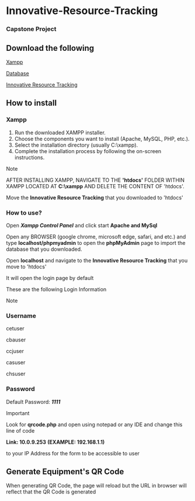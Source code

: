 # Innovative-Resource-Tracking

### Capstone Project

## Download the following

[Xampp](https://www.apachefriends.org/)

[Database](https://github.com/MoisesVeloso/Innovative-Resource-Tracking/tree/main/Database)

[Innovative Resource Tracking](https://github.com/MoisesVeloso/Innovative-Resource-Tracking/archive/refs/heads/main.zip)

## How to install

### Xampp

1. Run the downloaded XAMPP installer.
2. Choose the components you want to install (Apache, MySQL, PHP, etc.).
3. Select the installation directory (usually C:\xampp).
4. Complete the installation process by following the on-screen instructions.


>[!NOTE]  
>AFTER INSTALLING XAMPP, NAVIGATE TO THE **'htdocs'** FOLDER WITHIN XAMPP LOCATED AT **C:\xampp** AND DELETE THE CONTENT OF 'htdocs'.

Move the **Innovative Resource Tracking** that you downloaded to 'htdocs'

### How to use?

Open ***Xampp Control Panel*** and click start **Apache and MySql**

Open any BROWSER (google chrome, microsoft edge, safari, and etc.) and type **localhost/phpmyadmin** to open the **phpMyAdmin** page to import the database that you downloaded.

Open **localhost** and navigate to the __Innovative Resource Tracking__ that you move to 'htdocs'

It will open the login page by default

These are the following Login Information

>[!NOTE]
>### Username
>
>cetuser
>
>cbauser
>
>ccjuser
>
>casuser
>
>chsuser
>
>### Password
>Default Password: ***1111***

>[!IMPORTANT]
>Look for **qrcode.php** and open using notepad or any IDE and change this line of code 
>
>**Link: 10.0.9.253** __(EXAMPLE: 192.168.1.1)__
>
>to your IP Address for the form to be accessible to user

## Generate Equipment's QR Code

When generating QR Code, the page will reload but the URL in browser will reflect that the QR Code is generated
  